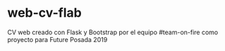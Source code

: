 # web-cv-flab
CV web creado con Flask y Bootstrap por el equipo #team-on-fire como proyecto para Future Posada 2019
